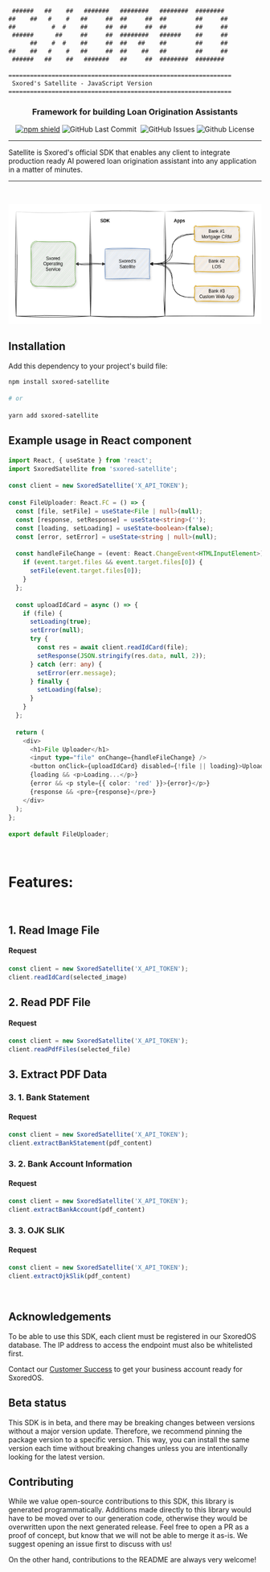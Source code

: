 ```
 ######   ##    ##   #######   ########   ########  ########
##    ##   #    #   ##     ##  ##     ##  ##        ##     ##
##          #  #    ##     ##  ##     ##  ##        ##     ##
 ######      ##     ##     ##  ########   ######    ##     ##
      ##    #  #    ##     ##  ##   ##    ##        ##     ##
##    ##   #    #   ##     ##  ##    ##   ##        ##     ##
 ######   ##    ##   #######   ##     ##  ########  ########

==============================================================
 Sxored's Satellite - JavaScript Version
==============================================================
```

<div align="center">

### Framework for building Loan Origination Assistants

<p>

[![npm shield](https://img.shields.io/npm/v/sxored-satellite)](https://www.npmjs.com/package/sxored-satellite)
<img alt="GitHub Last Commit" src="https://img.shields.io/github/last-commit/sxored-ai/sxored-satellite" /> 
<img alt="" src="https://img.shields.io/github/repo-size/sxored-ai/sxored-satellite" /> <img alt="GitHub Issues" src="https://img.shields.io/github/issues/sxored-ai/sxored-satellite" /> <img alt="Github License" src="https://img.shields.io/badge/License-MIT-yellow.svg" />
</p>

</div>

-----

Satellite is Sxored's official SDK that enables any client to integrate production ready AI powered loan origination assistant into any application in a matter of minutes.

-----

<br/>

![image](sxored.png)

## Installation

Add this dependency to your project's build file:

```bash
npm install sxored-satellite

# or

yarn add sxored-satellite
```

## Example usage in React component
```typescript
import React, { useState } from 'react';
import SxoredSatellite from 'sxored-satellite';

const client = new SxoredSatellite('X_API_TOKEN');

const FileUploader: React.FC = () => {
  const [file, setFile] = useState<File | null>(null);
  const [response, setResponse] = useState<string>('');
  const [loading, setLoading] = useState<boolean>(false);
  const [error, setError] = useState<string | null>(null);

  const handleFileChange = (event: React.ChangeEvent<HTMLInputElement>) => {
    if (event.target.files && event.target.files[0]) {
      setFile(event.target.files[0]);
    }
  };

  const uploadIdCard = async () => {
    if (file) {
      setLoading(true);
      setError(null);
      try {
        const res = await client.readIdCard(file);
        setResponse(JSON.stringify(res.data, null, 2));
      } catch (err: any) {
        setError(err.message);
      } finally {
        setLoading(false);
      }
    }
  };

  return (
    <div>
      <h1>File Uploader</h1>
      <input type="file" onChange={handleFileChange} />
      <button onClick={uploadIdCard} disabled={!file || loading}>Upload ID Card</button>
      {loading && <p>Loading...</p>}
      {error && <p style={{ color: 'red' }}>{error}</p>}
      {response && <pre>{response}</pre>}
    </div>
  );
};

export default FileUploader;

```
<br/>

# Features:
<br/>

## 1. Read Image File
#### Request

```typescript
const client = new SxoredSatellite('X_API_TOKEN');
client.readIdCard(selected_image)
```

## 2. Read PDF File
#### Request

```typescript
const client = new SxoredSatellite('X_API_TOKEN');
client.readPdfFiles(selected_file)
```

## 3. Extract PDF Data

### 3. 1. Bank Statement
#### Request

```typescript
const client = new SxoredSatellite('X_API_TOKEN');
client.extractBankStatement(pdf_content)
```

### 3. 2. Bank Account Information
#### Request

```typescript
const client = new SxoredSatellite('X_API_TOKEN');
client.extractBankAccount(pdf_content)
```

### 3. 3. OJK SLIK
#### Request

```typescript
const client = new SxoredSatellite('X_API_TOKEN');
client.extractOjkSlik(pdf_content)
```

<br/>

## Acknowledgements

To be able to use this SDK, each client must be registered in our SxoredOS database. The IP address to access the endpoint must also be whitelisted first.

Contact our [Customer Success](mailto:tech@sxored.com) to get your business account ready for SxoredOS.

## Beta status

This SDK is in beta, and there may be breaking changes between versions without a major version update. Therefore, we recommend pinning the package version to a specific version. This way, you can install the same version each time without breaking changes unless you are intentionally looking for the latest version.

## Contributing

While we value open-source contributions to this SDK, this library is generated programmatically. Additions made directly to this library would have to be moved over to our generation code, otherwise they would be overwritten upon the next generated release. Feel free to open a PR as a proof of concept, but know that we will not be able to merge it as-is. We suggest opening an issue first to discuss with us!

On the other hand, contributions to the README are always very welcome!
